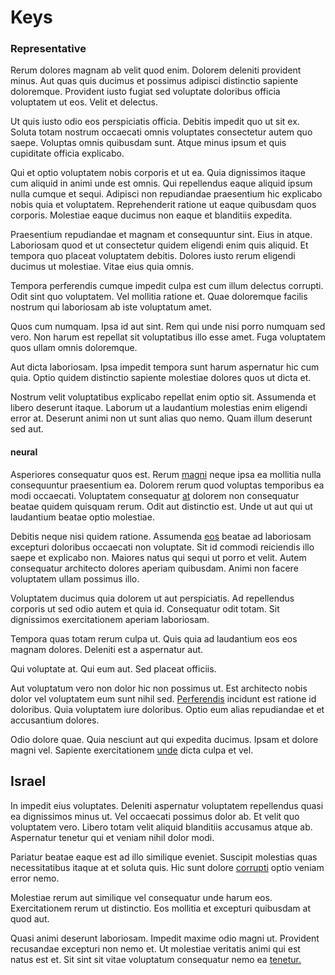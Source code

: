 # Keys

### Representative

Rerum dolores magnam ab velit quod enim. Dolorem deleniti provident minus. Aut quas quis ducimus et possimus adipisci distinctio sapiente doloremque. Provident iusto fugiat sed voluptate doloribus officia voluptatem ut eos. Velit et delectus.

Ut quis iusto odio eos perspiciatis officia. Debitis impedit quo ut sit ex. Soluta totam nostrum occaecati omnis voluptates consectetur autem quo saepe. Voluptas omnis quibusdam sunt. Atque minus ipsum et quis cupiditate officia explicabo.

Qui et optio voluptatem nobis corporis et ut ea. Quia dignissimos itaque cum aliquid in animi unde est omnis. Qui repellendus eaque aliquid ipsum nulla cumque et sequi. Adipisci non repudiandae praesentium hic explicabo nobis quia et voluptatem. Reprehenderit ratione ut eaque quibusdam quos corporis. Molestiae eaque ducimus non eaque et blanditiis expedita.

Praesentium repudiandae et magnam et consequuntur sint. Eius in atque. Laboriosam quod et ut consectetur quidem eligendi enim quis aliquid. Et tempora quo placeat voluptatem debitis. Dolores iusto rerum eligendi ducimus ut molestiae. Vitae eius quia omnis.

Tempora perferendis cumque impedit culpa est cum illum delectus corrupti. Odit sint quo voluptatem. Vel mollitia ratione et. Quae doloremque facilis nostrum qui laboriosam ab iste voluptatum amet.

Quos cum numquam. Ipsa id aut sint. Rem qui unde nisi porro numquam sed vero. Non harum est repellat sit voluptatibus illo esse amet. Fuga voluptatem quos ullam omnis doloremque.

Aut dicta laboriosam. Ipsa impedit tempora sunt harum aspernatur hic cum quia. Optio quidem distinctio sapiente molestiae dolores quos ut dicta et.

Nostrum velit voluptatibus explicabo repellat enim optio sit. Assumenda et libero deserunt itaque. Laborum ut a laudantium molestias enim eligendi error at. Deserunt animi non ut sunt alias quo nemo. Quam illum deserunt sed aut.

#### neural

Asperiores consequatur quos est. Rerum [magni](/dolore/odio/dignissimos/odio/buckinghamshire_vertical_investment_account.md) neque ipsa ea mollitia nulla consequuntur praesentium ea. Dolorem rerum quod voluptas temporibus ea modi occaecati. Voluptatem consequatur [at](/dolore/et/river_mission_critical.md) dolorem non consequatur beatae quidem quisquam rerum. Odit aut distinctio est. Unde ut aut qui ut laudantium beatae optio molestiae.

Debitis neque nisi quidem ratione. Assumenda [eos](/dolore/odio/neque/repellat/toolset.md) beatae ad laboriosam excepturi doloribus occaecati non voluptate. Sit id commodi reiciendis illo saepe et explicabo non. Maiores natus qui sequi ut porro et velit. Autem consequatur architecto dolores aperiam quibusdam. Animi non facere voluptatem ullam possimus illo.

Voluptatem ducimus quia dolorem ut aut perspiciatis. Ad repellendus corporis ut sed odio autem et quia id. Consequatur odit totam. Sit dignissimos exercitationem aperiam laboriosam.

Tempora quas totam rerum culpa ut. Quis quia ad laudantium eos eos magnam dolores. Deleniti est a aspernatur aut.

Qui voluptate at. Qui eum aut. Sed placeat officiis.

Aut voluptatum vero non dolor hic non possimus ut. Est architecto nobis dolor vel voluptatem eum sunt nihil sed. [Perferendis](/consequatur/architecto/ergonomic_assimilated_avon.md) incidunt est ratione id doloribus. Quia voluptatem iure doloribus. Optio eum alias repudiandae et et accusantium dolores.

Odio dolore quae. Quia nesciunt aut qui expedita ducimus. Ipsam et dolore magni vel. Sapiente exercitationem [unde](/dolore/odio/dignissimos/ut/invoice_envisioneer.md) dicta culpa et vel.

## Israel

In impedit eius voluptates. Deleniti aspernatur voluptatem repellendus quasi ea dignissimos minus ut. Vel occaecati possimus dolor ab. Et velit quo voluptatem vero. Libero totam velit aliquid blanditiis accusamus atque ab. Aspernatur tenetur qui et veniam nihil dolor modi.

Pariatur beatae eaque est ad illo similique eveniet. Suscipit molestias quas necessitatibus itaque at et soluta quis. Hic sunt dolore [corrupti](/earum/et/road_fantastic.md) optio veniam error nemo.

Molestiae rerum aut similique vel consequatur unde harum eos. Exercitationem rerum ut distinctio. Eos mollitia et excepturi quibusdam at quod aut.

Quasi animi deserunt laboriosam. Impedit maxime odio magni ut. Provident recusandae excepturi non nemo et. Ut molestiae veritatis animi qui est natus est et. Sit sint sit vitae voluptatum consequatur nemo ea [tenetur.](/facere/temporibus/adipisci/molestias/ftp.md)
